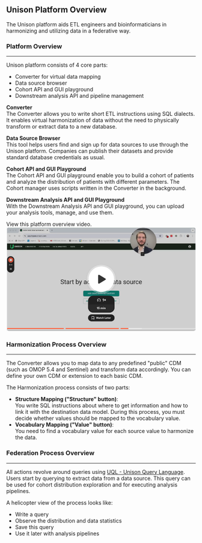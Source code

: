## Unison Platform Overview
The Unison platform aids ETL engineers and bioinformaticians in harmonizing and utilizing data in a federative way.  


### Platform Overview

---
Unison platform consists of 4 core parts:  
- Converter for virtual data mapping
- Data source browser 
- Cohort API and GUI playground
- Downstream analysis API and pipeline management

**Converter**  
The Converter allows you to write short ETL instructions using SQL dialects. It enables virtual harmonization of data without the need to physically transform or extract data to a new database.

**Data Source Browser**  
This tool helps users find and sign up for data sources to use through the Unison platform. Companies can publish their datasets and provide standard database credentials as usual.

**Cohort API and GUI Playground**  
The Cohort API and GUI playground enable you to build a cohort of patients and analyze the distribution of patients with different parameters. The Cohort manager uses scripts written in the Converter in the background.

**Downstream Analysis API and GUI Playground**  
With the Downstream Analysis API and GUI playground, you can upload your analysis tools, manage, and use them.

View this platform overview video.  
[![video](./media/video-placeholder.png)](https://www.loom.com/share/9b3c65b34fd545ccba1b4d4fe741c95e?t=574)

### Harmonization Process Overview

---
The Converter allows you to map data to any predefined "public" CDM (such as OMOP 5.4 and Sentinel) and transform data accordingly. You can define your own CDM or extension to each basic CDM.

The Harmonization process consists of two parts:
- **Structure Mapping ("Structure" button)**:  
You write SQL instructions about where to get information and how to link it with the destination data model. During this process, you must decide whether values should be mapped to the vocabulary value.
- **Vocabulary Mapping ("Value" button)**:  
You need to find a vocabulary value for each source value to harmonize the data.

### Federation Process Overview

---
All actions revolve around queries using [UQL - Unison Query Language](../UQL/index.md). Users start by querying to extract data from a data source. This query can be used for cohort distribution exploration and for executing analysis pipelines.

A helicopter view of the process looks like:
- Write a query
- Observe the distribution and data statistics
- Save this query
- Use it later with analysis pipelines

